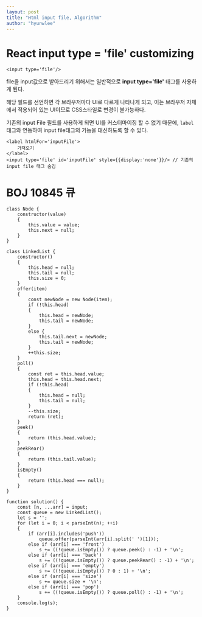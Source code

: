 ```yaml
---
layout: post
title: "Html input file, Algorithm"
author: "hyunwlee"
---
```




# React input type = 'file' customizing

```
<input type='file'/>
```

file을 input값으로 받아드리기 위해서는 일반적으로 <strong>input type='file'</strong> 태그를 사용하게 된다.  

해당 필드를 선언하면 각 브라우저마다 UI로 다르게 나타나게 되고, 이는 브라우저 자체에서 적용되어 있는 UI이므로 CSS스타일로 변경이 불가능하다.  

 기존의 input File 필드를 사용하게 되면 UI를 커스터마이징 할 수 없기 때문에, `label` 태그와 연동하여 input file태그의 기능을 대신하도록 할 수 있다.  

```
<label htmlFor='inputFile'>
	가져오기
</label>
<input type='file' id='inputFile' style={{display:'none'}}/> // 기존의 input file 태그 숨김
```



# BOJ 10845 큐

```
class Node {
    constructor(value)
    {
        this.value = value;
        this.next = null;
    }
}

class LinkedList {
    constructor()
    {
        this.head = null;
        this.tail = null;
        this.size = 0;
    }
    offer(item)
    {
        const newNode = new Node(item);
        if (!this.head)
        {
            this.head = newNode;
            this.tail = newNode;
        }
        else {
            this.tail.next = newNode;
            this.tail = newNode;
        }
        ++this.size;
    }
    poll()
    {
        const ret = this.head.value;
        this.head = this.head.next;
        if (!this.head)
        {
            this.head = null;
            this.tail = null;
        }
        --this.size;
        return (ret);
    }
    peek()
    {
        return (this.head.value);
    }
    peekRear()
    {
        return (this.tail.value);
    }
    isEmpty()
    {
        return (this.head === null);
    }
}

function solution() {
    const [n, ...arr] = input;
    const queue = new LinkedList();
    let s = '';
    for (let i = 0; i < parseInt(n); ++i)
    {
        if (arr[i].includes('push'))
            queue.offer(parseInt(arr[i].split(' ')[1]));
        else if (arr[i] === 'front')
            s += ((!queue.isEmpty()) ? queue.peek() : -1) + '\n';
        else if (arr[i] === 'back')
            s += ((!queue.isEmpty()) ? queue.peekRear() : -1) + '\n';
        else if (arr[i] === 'empty')
            s += ((!queue.isEmpty()) ? 0 : 1) + '\n';
        else if (arr[i] === 'size')
            s += queue.size + '\n';
        else if (arr[i] === 'pop')
            s += ((!queue.isEmpty()) ? queue.poll() : -1) + '\n';
    }
    console.log(s);
}
```
